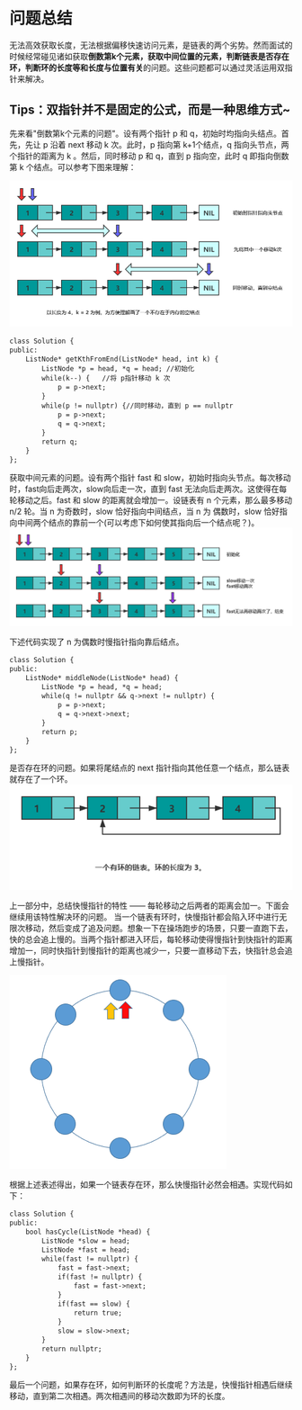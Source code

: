 # 问题总结
无法高效获取长度，无法根据偏移快速访问元素，是链表的两个劣势。然而面试的时候经常碰见诸如获取**倒数第k个元素，获取中间位置的元素，判断链表是否存在环，判断环的长度等和长度与位置有关**的问题。这些问题都可以通过灵活运用双指针来解决。

## Tips：双指针并不是固定的公式，而是一种思维方式~

先来看"倒数第k个元素的问题"。设有两个指针 p 和 q，初始时均指向头结点。首先，先让 p 沿着 next 移动 k 次。此时，p 指向第 k+1个结点，q 指向头节点，两个指针的距离为 k 。然后，同时移动 p 和 q，直到 p 指向空，此时 q 即指向倒数第 k 个结点。可以参考下图来理解：

![](picture/总结P1.png)

```
class Solution {
public:
    ListNode* getKthFromEnd(ListNode* head, int k) {
        ListNode *p = head, *q = head; //初始化
        while(k--) {   //将 p指针移动 k 次
            p = p->next;
        }
        while(p != nullptr) {//同时移动，直到 p == nullptr
            p = p->next;
            q = q->next;
        }
        return q;
    }
};
```
获取中间元素的问题。设有两个指针 fast 和 slow，初始时指向头节点。每次移动时，fast向后走两次，slow向后走一次，直到 fast 无法向后走两次。这使得在每轮移动之后。fast 和 slow 的距离就会增加一。设链表有 n 个元素，那么最多移动 n/2 轮。当 n 为奇数时，slow 恰好指向中间结点，当 n 为 偶数时，slow 恰好指向中间两个结点的靠前一个(可以考虑下如何使其指向后一个结点呢？)。
![](picture/总结P2.png)

下述代码实现了 n 为偶数时慢指针指向靠后结点。

```
class Solution {
public:
    ListNode* middleNode(ListNode* head) {
        ListNode *p = head, *q = head;
        while(q != nullptr && q->next != nullptr) {
            p = p->next;
            q = q->next->next;
        }
        return p;
    } 
};
```
是否存在环的问题。如果将尾结点的 next 指针指向其他任意一个结点，那么链表就存在了一个环。
![](picture/总结P3.png)

上一部分中，总结快慢指针的特性 —— 每轮移动之后两者的距离会加一。下面会继续用该特性解决环的问题。
当一个链表有环时，快慢指针都会陷入环中进行无限次移动，然后变成了追及问题。想象一下在操场跑步的场景，只要一直跑下去，快的总会追上慢的。当两个指针都进入环后，每轮移动使得慢指针到快指针的距离增加一，同时快指针到慢指针的距离也减少一，只要一直移动下去，快指针总会追上慢指针。

![](picture/总结P4.gif)

根据上述表述得出，如果一个链表存在环，那么快慢指针必然会相遇。实现代码如下：

```
class Solution {
public:
    bool hasCycle(ListNode *head) {
        ListNode *slow = head;
        ListNode *fast = head;
        while(fast != nullptr) {
            fast = fast->next;
            if(fast != nullptr) {
                fast = fast->next;
            }
            if(fast == slow) {
                return true;
            }
            slow = slow->next;
        }
        return nullptr;
    }
};
```
最后一个问题，如果存在环，如何判断环的长度呢？方法是，快慢指针相遇后继续移动，直到第二次相遇。两次相遇间的移动次数即为环的长度。
